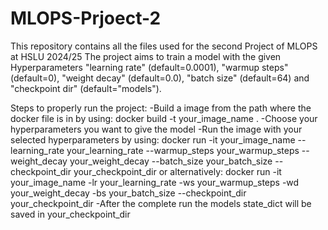 # MLOPS-Prjoect-2
This repository contains all the files used for the second Project of MLOPS at HSLU 2024/25
The project aims to train a model with the given Hyperparameters "learning rate" (default=0.0001), "warmup steps" (default=0), "weight decay" (default=0.0), "batch size" (default=64) and "checkpoint dir" (default="models").

Steps to properly run the project:
-Build a image from the path where the docker file is in by using: docker build -t your_image_name .
-Choose your hyperparameters you want to give the model
-Run the image with your selected hyperparameters by using:
docker run -it your_image_name --learning_rate your_learning_rate --warmup_steps your_warmup_steps --weight_decay your_weight_decay --batch_size your_batch_size --checkpoint_dir your_checkpoint_dir
or alternatively:
docker run -it your_image_name -lr your_learning_rate -ws your_warmup_steps -wd your_weight_decay -bs your_batch_size --checkpoint_dir your_checkpoint_dir
-After the complete run the models state_dict will be saved in your_checkpoint_dir
